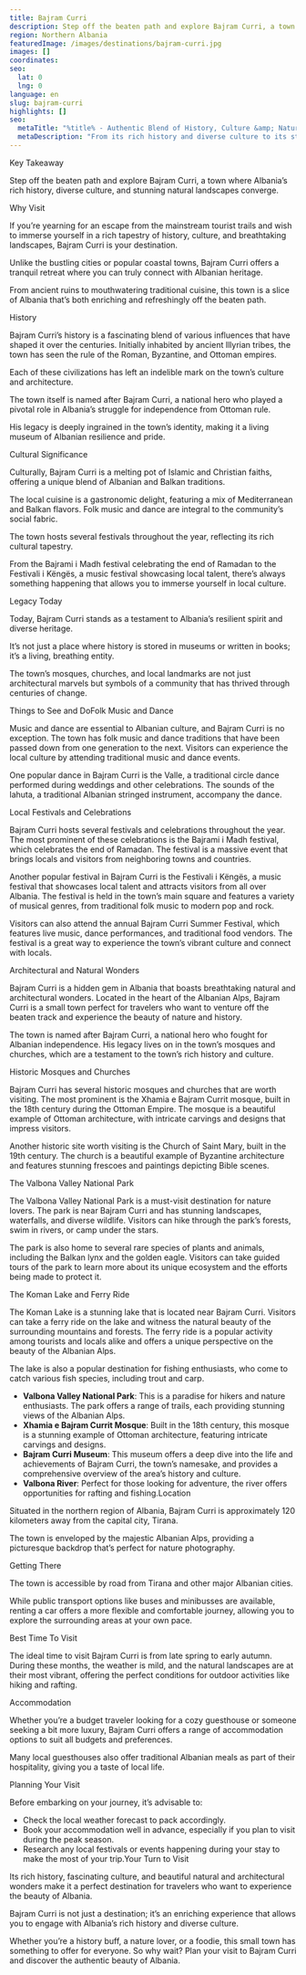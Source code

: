```yaml
---
title: Bajram Curri
description: Step off the beaten path and explore Bajram Curri, a town where Albania's rich history, diverse culture, and stunning natural landscapes converge.
region: Northern Albania
featuredImage: /images/destinations/bajram-curri.jpg
images: []
coordinates:
seo:
  lat: 0
  lng: 0
language: en
slug: bajram-curri
highlights: []
seo:
  metaTitle: "%title% - Authentic Blend of History, Culture &amp; Nature"
  metaDescription: "From its rich history and diverse culture to its stunning natural landscapes, find out why Bajram Curri is a must-visit."
---
```


Key Takeaway

Step off the beaten path and explore Bajram Curri, a town where Albania’s rich history, diverse culture, and stunning natural landscapes converge.

Why Visit

If you’re yearning for an escape from the mainstream tourist trails and wish to immerse yourself in a rich tapestry of history, culture, and breathtaking landscapes, Bajram Curri is your destination.

Unlike the bustling cities or popular coastal towns, Bajram Curri offers a tranquil retreat where you can truly connect with Albanian heritage.

From ancient ruins to mouthwatering traditional cuisine, this town is a slice of Albania that’s both enriching and refreshingly off the beaten path.

History

Bajram Curri’s history is a fascinating blend of various influences that have shaped it over the centuries. Initially inhabited by ancient Illyrian tribes, the town has seen the rule of the Roman, Byzantine, and Ottoman empires.

Each of these civilizations has left an indelible mark on the town’s culture and architecture.

The town itself is named after Bajram Curri, a national hero who played a pivotal role in Albania’s struggle for independence from Ottoman rule.

His legacy is deeply ingrained in the town’s identity, making it a living museum of Albanian resilience and pride.

Cultural Significance

Culturally, Bajram Curri is a melting pot of Islamic and Christian faiths, offering a unique blend of Albanian and Balkan traditions.

The local cuisine is a gastronomic delight, featuring a mix of Mediterranean and Balkan flavors. Folk music and dance are integral to the community’s social fabric.

The town hosts several festivals throughout the year, reflecting its rich cultural tapestry.

From the Bajrami i Madh festival celebrating the end of Ramadan to the Festivali i Këngës, a music festival showcasing local talent, there’s always something happening that allows you to immerse yourself in local culture.

Legacy Today

Today, Bajram Curri stands as a testament to Albania’s resilient spirit and diverse heritage.

It’s not just a place where history is stored in museums or written in books; it’s a living, breathing entity.

The town’s mosques, churches, and local landmarks are not just architectural marvels but symbols of a community that has thrived through centuries of change.

Things to See and DoFolk Music and Dance

Music and dance are essential to Albanian culture, and Bajram Curri is no exception. The town has folk music and dance traditions that have been passed down from one generation to the next. Visitors can experience the local culture by attending traditional music and dance events.

One popular dance in Bajram Curri is the Valle, a traditional circle dance performed during weddings and other celebrations. The sounds of the lahuta, a traditional Albanian stringed instrument, accompany the dance.

Local Festivals and Celebrations

Bajram Curri hosts several festivals and celebrations throughout the year. The most prominent of these celebrations is the Bajrami i Madh festival, which celebrates the end of Ramadan. The festival is a massive event that brings locals and visitors from neighboring towns and countries.

Another popular festival in Bajram Curri is the Festivali i Këngës, a music festival that showcases local talent and attracts visitors from all over Albania. The festival is held in the town’s main square and features a variety of musical genres, from traditional folk music to modern pop and rock.

Visitors can also attend the annual Bajram Curri Summer Festival, which features live music, dance performances, and traditional food vendors. The festival is a great way to experience the town’s vibrant culture and connect with locals.

Architectural and Natural Wonders

Bajram Curri is a hidden gem in Albania that boasts breathtaking natural and architectural wonders. Located in the heart of the Albanian Alps, Bajram Curri is a small town perfect for travelers who want to venture off the beaten track and experience the beauty of nature and history.

The town is named after Bajram Curri, a national hero who fought for Albanian independence. His legacy lives on in the town’s mosques and churches, which are a testament to the town’s rich history and culture.

Historic Mosques and Churches

Bajram Curri has several historic mosques and churches that are worth visiting. The most prominent is the Xhamia e Bajram Currit mosque, built in the 18th century during the Ottoman Empire. The mosque is a beautiful example of Ottoman architecture, with intricate carvings and designs that impress visitors.

Another historic site worth visiting is the Church of Saint Mary, built in the 19th century. The church is a beautiful example of Byzantine architecture and features stunning frescoes and paintings depicting Bible scenes.

The Valbona Valley National Park

The Valbona Valley National Park is a must-visit destination for nature lovers. The park is near Bajram Curri and has stunning landscapes, waterfalls, and diverse wildlife. Visitors can hike through the park’s forests, swim in rivers, or camp under the stars.

The park is also home to several rare species of plants and animals, including the Balkan lynx and the golden eagle. Visitors can take guided tours of the park to learn more about its unique ecosystem and the efforts being made to protect it.

The Koman Lake and Ferry Ride

The Koman Lake is a stunning lake that is located near Bajram Curri. Visitors can take a ferry ride on the lake and witness the natural beauty of the surrounding mountains and forests. The ferry ride is a popular activity among tourists and locals alike and offers a unique perspective on the beauty of the Albanian Alps.

The lake is also a popular destination for fishing enthusiasts, who come to catch various fish species, including trout and carp.

-   **Valbona Valley National Park**: This is a paradise for hikers and nature enthusiasts. The park offers a range of trails, each providing stunning views of the Albanian Alps.
-   **Xhamia e Bajram Currit Mosque**: Built in the 18th century, this mosque is a stunning example of Ottoman architecture, featuring intricate carvings and designs.
-   **Bajram Curri Museum**: This museum offers a deep dive into the life and achievements of Bajram Curri, the town’s namesake, and provides a comprehensive overview of the area’s history and culture.
-   **Valbona River**: Perfect for those looking for adventure, the river offers opportunities for rafting and fishing.Location

Situated in the northern region of Albania, Bajram Curri is approximately 120 kilometers away from the capital city, Tirana.

The town is enveloped by the majestic Albanian Alps, providing a picturesque backdrop that’s perfect for nature photography.

Getting There

The town is accessible by road from Tirana and other major Albanian cities.

While public transport options like buses and minibusses are available, renting a car offers a more flexible and comfortable journey, allowing you to explore the surrounding areas at your own pace.

Best Time To Visit

The ideal time to visit Bajram Curri is from late spring to early autumn. During these months, the weather is mild, and the natural landscapes are at their most vibrant, offering the perfect conditions for outdoor activities like hiking and rafting.

Accommodation

Whether you’re a budget traveler looking for a cozy guesthouse or someone seeking a bit more luxury, Bajram Curri offers a range of accommodation options to suit all budgets and preferences.

Many local guesthouses also offer traditional Albanian meals as part of their hospitality, giving you a taste of local life.

Planning Your Visit

Before embarking on your journey, it’s advisable to:

-   Check the local weather forecast to pack accordingly.
-   Book your accommodation well in advance, especially if you plan to visit during the peak season.
-   Research any local festivals or events happening during your stay to make the most of your trip.Your Turn to Visit

Its rich history, fascinating culture, and beautiful natural and architectural wonders make it a perfect destination for travelers who want to experience the beauty of Albania.

Bajram Curri is not just a destination; it’s an enriching experience that allows you to engage with Albania’s rich history and diverse culture.

Whether you’re a history buff, a nature lover, or a foodie, this small town has something to offer for everyone. So why wait? Plan your visit to Bajram Curri and discover the authentic beauty of Albania.

